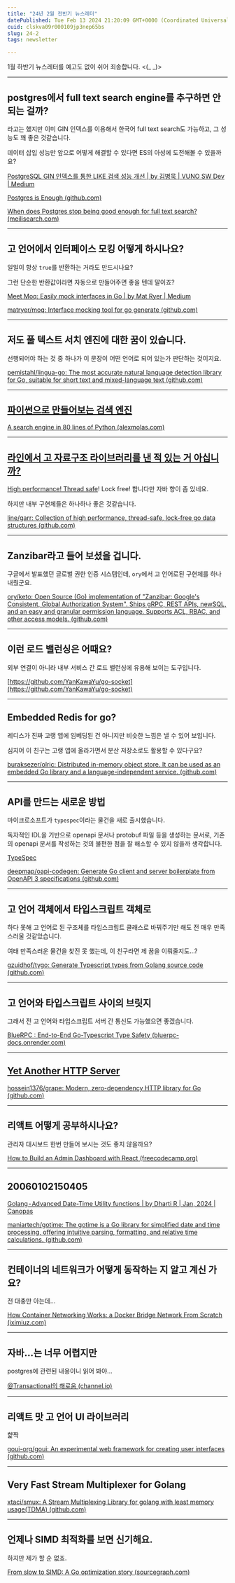 ```yaml
---
title: "24년 2월 전반기 뉴스레터"
datePublished: Tue Feb 13 2024 21:20:09 GMT+0000 (Coordinated Universal Time)
cuid: clskva09r000109jp3nep65bs
slug: 24-2
tags: newsletter

---
```


1월 하반기 뉴스레터를 예고도 없이 쉬어 죄송합니다. &lt;(\_ \_)&gt;

---

## postgres에서 full text search engine를 추구하면 안 되는 걸까?

라고는 했지만 이미 GIN 인덱스를 이용해서 한국어 full text search도 가능하고, 그 성능도 꽤 좋은 것같습니다.

데이터 삽입 성능만 앞으로 어떻게 해결할 수 있다면 ES의 아성에 도전해볼 수 있을까요?

[PostgreSQL GIN 인덱스를 통한 LIKE 검색 성능 개선 | by 김병묵 | VUNO SW Dev | Medium](https://medium.com/vuno-sw-dev/postgresql-gin-%EC%9D%B8%EB%8D%B1%EC%8A%A4%EB%A5%BC-%ED%86%B5%ED%95%9C-like-%EA%B2%80%EC%83%89-%EC%84%B1%EB%8A%A5-%EA%B0%9C%EC%84%A0-3c6b05c7e75f)

[Postgres is Enough (github.com)](https://gist.github.com/cpursley/c8fb81fe8a7e5df038158bdfe0f06dbb)

[When does Postgres stop being good enough for full text search? (meilisearch.com)](https://blog.meilisearch.com/postgres-full-text-search-limitations/?ref=dailydev)

---

## 고 언어에서 인터페이스 모킹 어떻게 하시나요?

일일이 항상 `true`를 반환하는 거라도 만드시나요?

그런 단순한 반환값이라면 자동으로 만들어주면 좋을 텐데 말이죠?

[Meet Moq: Easily mock interfaces in Go | by Mat Ryer | Medium](https://medium.com/@matryer/meet-moq-easily-mock-interfaces-in-go-476444187d10#.uy9qkloty)

[matryer/moq: Interface mocking tool for go generate (github.com)](https://github.com/matryer/moq)

---

## 저도 풀 텍스트 서치 엔진에 대한 꿈이 있습니다.

선행되어야 하는 것 중 하나가 이 문장이 어떤 언어로 되어 있는가 판단하는 것이지요.

[pemistahl/lingua-go: The most accurate natural language detection library for Go, suitable for short text and mixed-language text (](https://github.com/pemistahl/lingua-go)[github.com](http://github.com)[)](https://github.com/pemistahl/lingua-go)

---

## [파이썬으로 만들어보는 검색 엔진](https://github.com/pemistahl/lingua-go)

[A search engine in 80 lines of Python (alexmolas.com)](https://github.com/pemistahl/lingua-go)

---

## [라인에서 고 자료구조 라이브러리를 낸 적 있는 거 아십니까?](https://github.com/pemistahl/lingua-go)

[High performance! Thread safe](https://github.com/pemistahl/lingua-go)! Lock free! 합니다만 자바 향이 좀 있네요.

하지만 내부 구현체들은 하나하나 좋은 것같습니다.

[line/garr: Collection of high performance, thread-safe, lock-free go data structures (github.com)](https://github.com/line/garr)

---

## Zanzibar라고 들어 보셨을 겁니다.

구글에서 발표했던 글로벌 권한 인증 시스템인데, `ory`에서 고 언어로된 구현체를 하나 내줬군요.

[ory/keto: Open Source (Go) implementation of "Zanzibar: Google's Consistent, Global Authorization System". Ships gRPC, REST APIs, newSQL, and an easy and granular permission language. Supports ACL, RBAC, and other access models. (github.com)](https://github.com/ory/keto)

---

## 이런 로드 밸런싱은 어때요?

외부 연결이 아니라 내부 서비스 간 로드 밸런싱에 유용해 보이는 도구입니다.

[https://github.com/YanKawaYu/go-socket](https://github.com/YanKawaYu/go-socket)

---

## Embedded Redis for go?

레디스가 진짜 고랭 앱에 임베딩된 건 아니지만 비슷한 느낌은 낼 수 있어 보입니다.

심지어 이 친구는 고랭 앱에 올라가면서 분산 저장소로도 활용할 수 있다구요?

[buraksezer/olric: Distributed in-memory object store. It can be used as an embedded Go library and a language-independent service. (github.com)](https://github.com/buraksezer/olric)

---

## API를 만드는 새로운 방법

마이크로소프트가 `typespec`이라는 물건을 새로 출시했습니다.

독자적인 IDL을 기반으로 openapi 문서나 protobuf 파일 등을 생성하는 문서로, 기존의 openapi 문서를 작성하는 것의 불편한 점을 잘 해소할 수 있지 않을까 생각합니다.

[TypeSpec](https://typespec.io/)

[deepmap/oapi-codegen: Generate Go client and server boilerplate from OpenAPI 3 specifications (github.com)](https://github.com/deepmap/oapi-codegen)

---

## 고 언어 객체에서 타입스크립트 객체로

하다 못해 고 언어로 된 구조체를 타입스크립트 클래스로 바꿔주기만 해도 전 매우 만족스러울 것같았습니다.

여태 만족스러운 물건을 찾진 못 했는데, 이 친구라면 제 꿈을 이뤄줄지도...?

[gzuidhof/tygo: Generate Typescript types from Golang source code (](https://github.com/gzuidhof/tygo)[github.com](http://github.com)[)](https://github.com/gzuidhof/tygo)

---

## 고 언어와 타입스크립트 사이의 브릿지

그래서 전 고 언어와 타입스크립트 서버 간 통신도 가능했으면 좋겠습니다.

[BlueRPC : End-to-End Go-Typescript Type Safety (](https://bluerpc-docs.onrender.com/)[bluerpc-docs.onrender.com](http://bluerpc-docs.onrender.com)[)](https://bluerpc-docs.onrender.com/)

---

## [Yet Another HTTP Server](https://bluerpc-docs.onrender.com/)

[hossein1376/grape: Modern, zero-dependency HTT](https://bluerpc-docs.onrender.com/)[P l](https://github.com/gzuidhof/tygo)[ibrary for Go (github.com)](https://github.com/hossein1376/grape)

---

## 리액트 어떻게 공부하시나요?

관리자 대시보드 한번 만들어 보시는 것도 좋지 않을까요?

[How to Build an Admin Dashboard with React (freecodecamp.org)](https://www.freecodecamp.org/news/build-admin-dashboard-react/)

---

## 20060102150405

[Golang - Advanced Date-Time Utility functions | by Dharti R | Jan, 2024 | Canopas](https://blog.canopas.com/golang-date-time-utilities-part-2-b1192eb04842)

[maniartech/gotime: The gotime is a Go library for simplified date and time proc](https://blog.canopas.com/golang-date-time-utilities-part-2-b1192eb04842)[essing, offering intuitive parsing, formatting, and relative time calculations. (github.com)](https://github.com/maniartech/gotime)

---

## 컨테이너의 네트워크가 어떻게 동작하는 지 알고 계신 가요?

전 대충만 아는데...

[How Container Networking Works: a Docker Bridge Network From Scratch (iximiuz.com)](https://labs.iximiuz.com/tutorials/container-networking-from-scratch)

---

## 자바...는 너무 어렵지만

postgres에 관련된 내용이니 읽어 봐야...

[@Transactional의 해로움 (channel.io)](https://channel.io/ko/blog/bad-transactional)

---

## 리액트 맛 고 언어 UI 라이브러리

햝짝

[goui-org/goui: An experimental web framework for creating user interfaces (github.com)](https://github.com/goui-org/goui)

---

## Very Fast Stream Multiplexer for Golang

[xtaci/smux: A Stream Multiplexing Library for golang with least memory usage(TDMA) (github.com)](https://github.com/xtaci/smux)

---

## 언제나 SIMD 최적화를 보면 신기해요.

하지만 제가 할 순 없죠.

[From slow to SIMD: A Go optimization story (sourcegraph.com)](https://sourcegraph.com/blog/slow-to-simd)